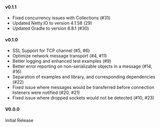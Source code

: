 #### v0.1.1
 * Fixed concurrency issues with Collections (#31)
 * Updated Netty.IO to version 4.1.58 (29)
 * Updated Gradle to version 6.8.1 (#30)

#### v0.1.0
 * SSL Support for TCP channel (#5, #6)
 * Optimize network message transport (#4, #11)
 * Better logging and enhanced test examples (#9)
 * Better error reporting on non-serializable objects in a message (#14, #16)
 * Separation of examples and library, and corresponding dependencies (#22)
 * Fixed issue where messages would be transferred before connection listeners were notified (#20, #21)
 * Fixed issue where dropped sockets would not be detected (#10, #23)

#### V0.0.0
Initial Release
